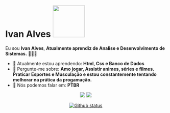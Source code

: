 # Ivan Alves <img src="https://media.tenor.com/BocFr2rC0PoAAAAj/one-piece-pixel.gif" width="100px">

Eu sou <strong>Ivan Alves</strong>, <strong>Atualmente aprendiz de Analise e Desenvolvimento de Sistemas.</strong> 👨🏻‍💻 

- 🚀 Atualmente estou aprendendo: <strong>Html, Css e Banco de Dados</strong> 
- 💬 Pergunte-me sobre: <strong>Amo jogar, Assistir animes, séries e filmes. Praticar Esportes e Musculação e estou constantemente tentando melhorar na prática da progamação.</strong>
- 📣 Nós podemos falar em: <strong>PTBR</strong>

<div align="center">

  <a href="#" alt="Gmail">
    <img src="https://img.shields.io/badge/-Gmail-FF0000?style=flat-square&labelColor=FF0000&logo=gmail&logoColor=white&link=LINK-DO-SEU-EMAIL"/></a>

  <a href="#" alt="Linkedin">
    <img src="https://img.shields.io/badge/-Linkedin-0e76a8?style=flat-square&logo=Linkedin&logoColor=white&link=LINK-DO-SEU-LINKEDIN" /></a>

<p align='center'>
<a href="LINK_DO_SEU_SITE_AQUI">
  <img align="center" src="https://github-readme-stats.vercel.app/api?username=alvess29&show_icons=true&theme=radical" alt="Github status" />
</a>
</div>
